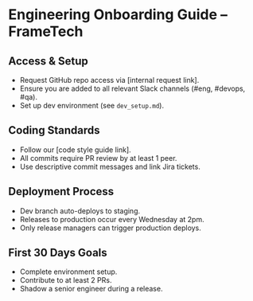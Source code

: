 # Engineering Onboarding Guide – FrameTech

## Access & Setup
- Request GitHub repo access via [internal request link].
- Ensure you are added to all relevant Slack channels (#eng, #devops, #qa).
- Set up dev environment (see `dev_setup.md`).

## Coding Standards
- Follow our [code style guide link].
- All commits require PR review by at least 1 peer.
- Use descriptive commit messages and link Jira tickets.

## Deployment Process
- Dev branch auto-deploys to staging.
- Releases to production occur every Wednesday at 2pm.
- Only release managers can trigger production deploys.

## First 30 Days Goals
- Complete environment setup.
- Contribute to at least 2 PRs.
- Shadow a senior engineer during a release.
